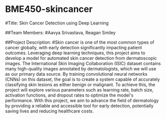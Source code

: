 # BME450-skincancer

#Title:
Skin Cancer Detection using Deep Learning

##Team Members:
#Aavya Srivastava, Reagan Smiley

##Project Description:
#Skin cancer is one of the most common types of cancer globally, with early detection significantly impacting patient outcomes. Leveraging deep learning techniques, this project aims to develop a model for automated skin cancer detection from dermatoscopic images. The International Skin Imaging Collaboration (ISIC) dataset contains many high-quality images annotated by dermatologists, which we will use as our primary data source. By training convolutional neural networks (CNNs) on this dataset, the goal is to create a system capable of accurately classifying skin lesions as either benign or malignant. To achieve this, the project will explore various parameters such as learning rate, batch size, activation functions, and dropout rates to optimize the model's performance. With this project, we aim to advance the field of dermatology by providing a reliable and accessible tool for early detection, potentially saving lives and reducing healthcare costs.
